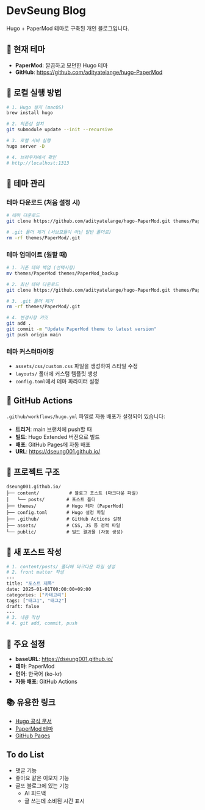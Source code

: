 # DevSeung Blog

Hugo + PaperMod 테마로 구축된 개인 블로그입니다.

## 🎨 현재 테마

- **PaperMod**: 깔끔하고 모던한 Hugo 테마
- **GitHub**: https://github.com/adityatelange/hugo-PaperMod

## 🚀 로컬 실행 방법

```bash
# 1. Hugo 설치 (macOS)
brew install hugo

# 2. 의존성 설치
git submodule update --init --recursive

# 3. 로컬 서버 실행
hugo server -D

# 4. 브라우저에서 확인
# http://localhost:1313
```

## 🎨 테마 관리

### 테마 다운로드 (처음 설정 시)
```bash
# 테마 다운로드
git clone https://github.com/adityatelange/hugo-PaperMod.git themes/PaperMod

# .git 폴더 제거 (서브모듈이 아닌 일반 폴더로)
rm -rf themes/PaperMod/.git
```

### 테마 업데이트 (원할 때)
```bash
# 1. 기존 테마 백업 (선택사항)
mv themes/PaperMod themes/PaperMod_backup

# 2. 최신 테마 다운로드
git clone https://github.com/adityatelange/hugo-PaperMod.git themes/PaperMod

# 3. .git 폴더 제거
rm -rf themes/PaperMod/.git

# 4. 변경사항 커밋
git add .
git commit -m "Update PaperMod theme to latest version"
git push origin main
```

### 테마 커스터마이징
- `assets/css/custom.css` 파일을 생성하여 스타일 수정
- `layouts/` 폴더에 커스텀 템플릿 생성
- `config.toml`에서 테마 파라미터 설정

## 🔄 GitHub Actions

`.github/workflows/hugo.yml` 파일로 자동 배포가 설정되어 있습니다:

- **트리거**: main 브랜치에 push할 때
- **빌드**: Hugo Extended 버전으로 빌드
- **배포**: GitHub Pages에 자동 배포
- **URL**: https://dseung001.github.io/

## 📁 프로젝트 구조

```
dseung001.github.io/
├── content/           # 블로그 포스트 (마크다운 파일)
│   └── posts/        # 포스트 폴더
├── themes/           # Hugo 테마 (PaperMod)
├── config.toml       # Hugo 설정 파일
├── .github/          # GitHub Actions 설정
├── assets/           # CSS, JS 등 정적 파일
└── public/           # 빌드 결과물 (자동 생성)
```

## 📝 새 포스트 작성

```bash
# 1. content/posts/ 폴더에 마크다운 파일 생성
# 2. front matter 작성
---
title: "포스트 제목"
date: 2025-01-01T00:00:00+09:00
categories: ["카테고리"]
tags: ["태그1", "태그2"]
draft: false
---
# 3. 내용 작성
# 4. git add, commit, push
```

## 🔧 주요 설정

- **baseURL**: https://dseung001.github.io/
- **테마**: PaperMod
- **언어**: 한국어 (ko-kr)
- **자동 배포**: GitHub Actions

## 📚 유용한 링크

- [Hugo 공식 문서](https://gohugo.io/documentation/)
- [PaperMod 테마](https://github.com/adityatelange/hugo-PaperMod)
- [GitHub Pages](https://pages.github.com/)

## To do List
- 댓글 기능 
- 좋아요 같은 이모지 기능
- 글또 블로그에 있는 기능
  - AI 피드백
  - 글 쓰는데 소비된 시간 표시 